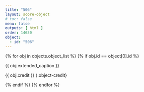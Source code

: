 ```yaml
---
title: "506"
layout: score-object
# toc: false
menu: false
outputs: [ html ]
order: 14630
object:
  - id: "506"
---
```


{% for obj in objects.object_list %}
{% if obj.id == object[0].id %}

{{ obj.extended_caption }}

{{ obj.credit }} {.object-credit}

{% endif %}
{% endfor %}
